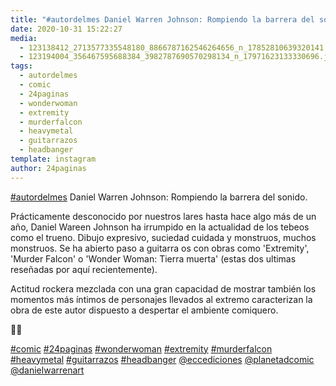 ```yaml
---
title: "#autordelmes Daniel Warren Johnson: Rompiendo la barrera del sonido"
date: 2020-10-31 15:22:27
media: 
  - 123138412_2713577335548180_8866787162546264656_n_17852810639320141.jpg
  - 123194004_356467595688384_3982787690570298134_n_17971623133330696.jpg
tags: 
  - autordelmes
  - comic
  - 24paginas
  - wonderwoman
  - extremity
  - murderfalcon
  - heavymetal
  - guitarrazos
  - headbanger
template: instagram
author: 24paginas
---
```


[#autordelmes](/tags/autordelmes) Daniel Warren Johnson: Rompiendo la barrera del sonido.

Prácticamente desconocido por nuestros lares hasta hace algo más de un año, Daniel Wareen Johnson ha irrumpido en la actualidad de los tebeos como el trueno. Dibujo expresivo, suciedad cuidada y monstruos, muchos monstruos. Se ha abierto paso a guitarra os con obras como 'Extremity', 'Murder Falcon' o 'Wonder Woman: Tierra muerta' (estas dos ultimas reseñadas por aquí recientemente).

Actitud rockera mezclada con una gran capacidad de mostrar también los momentos más íntimos de personajes llevados al extremo caracterizan la obra de este autor dispuesto a despertar el ambiente comiquero.

🤘🏻

[#comic](/tags/comic) [#24paginas](/tags/24paginas) [#wonderwoman](/tags/wonderwoman) [#extremity](/tags/extremity) [#murderfalcon](/tags/murderfalcon) [#heavymetal](/tags/heavymetal) [#guitarrazos](/tags/guitarrazos) [#headbanger](/tags/headbanger) [@eccediciones](https://instagram.com/eccediciones) [@planetadcomic](https://instagram.com/planetadcomic) [@danielwarrenart](https://instagram.com/danielwarrenart)
